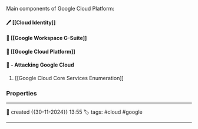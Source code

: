 
Main components of Google Cloud Platform:

#### 🖊️ [[Cloud Identity]]

#### 📔 [[Google Workspace G-Suite]]

####  📗 [[Google Cloud Platform]]


#### 🚀 - Attacking Google Cloud

1. [[Google Cloud Core Services Enumeration]]

### Properties
---
📆 created   {{30-11-2024}} 13:55
🏷️ tags: #cloud  #google 

---

